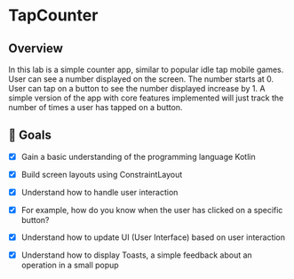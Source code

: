 # TapCounter


## Overview


In this lab is a simple counter app, similar to popular idle tap mobile games. User can see a number displayed on the screen. The number starts at 0.
User can tap on a button to see the number displayed increase by 1. A simple version of the app with core features implemented will just track the number of times a user has tapped on a button.



## 🎯 Goals


- [X] Gain a basic understanding of the programming language Kotlin
- [X] Build screen layouts using ConstraintLayout
- [X] Understand how to handle user interaction
- [X] For example, how do you know when the user has clicked on a specific button?
- [X] Understand how to update UI (User Interface) based on user interaction
- [X] Understand how to display Toasts, a simple feedback about an operation in a small popup



